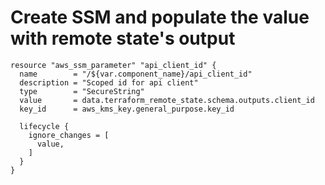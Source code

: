 # Create SSM and populate the value with remote state's output

```
resource "aws_ssm_parameter" "api_client_id" {
  name        = "/${var.component_name}/api_client_id"
  description = "Scoped id for api client"
  type        = "SecureString"
  value       = data.terraform_remote_state.schema.outputs.client_id
  key_id      = aws_kms_key.general_purpose.key_id

  lifecycle {
    ignore_changes = [
      value,
    ]
  }
}

```
